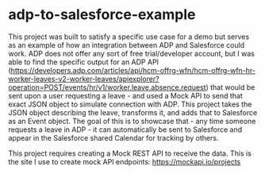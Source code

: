 # adp-to-salesforce-example
This project was built to satisfy a specific use case for a demo but serves as an example of how an integration between ADP and Salesforce could work. ADP does not offer any sort of free trial/developer account, but I was able to find the specific output for an ADP API (https://developers.adp.com/articles/api/hcm-offrg-wfn/hcm-offrg-wfn-hr-worker-leaves-v2-worker-leaves/apiexplorer?operation=POST/events/hr/v1/worker.leave.absence.request) that would be sent upon a user requesting a leave - and used a Mock API to send that exact JSON object to simulate connection with ADP. This project takes the JSON object describing the leave, transforms it, and adds that to Salesforce as an Event object. The goal of this is to showcase that - any time someone requests a leave in ADP - it can automatically be sent to Salesforce and appear in the Salesforce shared Calendar for tracking by others.

This project requires creating a Mock REST API to receive the data. This is the site I use to create mock API endpoints: https://mockapi.io/projects
